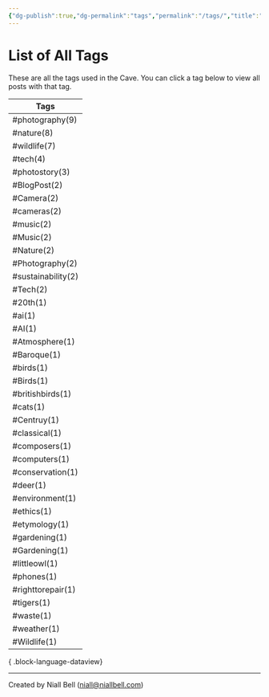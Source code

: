 ```yaml
---
{"dg-publish":true,"dg-permalink":"tags","permalink":"/tags/","title":"List of All Tags","hide":true,"noteIcon":null,"created":"2024-04-16T00:05:40.920+01:00","updated":"2024-04-16T00:07:18.935+01:00"}
---
```


# List of All Tags

These are all the tags used in the Cave. You can click a tag below to view all posts with that tag.

| Tags               |
| ------------------ |
| #photography(9)    |
| #nature(8)         |
| #wildlife(7)       |
| #tech(4)           |
| #photostory(3)     |
| #BlogPost(2)       |
| #Camera(2)         |
| #cameras(2)        |
| #music(2)          |
| #Music(2)          |
| #Nature(2)         |
| #Photography(2)    |
| #sustainability(2) |
| #Tech(2)           |
| #20th(1)           |
| #ai(1)             |
| #AI(1)             |
| #Atmosphere(1)     |
| #Baroque(1)        |
| #birds(1)          |
| #Birds(1)          |
| #britishbirds(1)   |
| #cats(1)           |
| #Centruy(1)        |
| #classical(1)      |
| #composers(1)      |
| #computers(1)      |
| #conservation(1)   |
| #deer(1)           |
| #environment(1)    |
| #ethics(1)         |
| #etymology(1)      |
| #gardening(1)      |
| #Gardening(1)      |
| #littleowl(1)      |
| #phones(1)         |
| #righttorepair(1)  |
| #tigers(1)         |
| #waste(1)          |
| #weather(1)        |
| #Wildlife(1)       |

{ .block-language-dataview}

---
Created by Niall Bell (niall@niallbell.com)